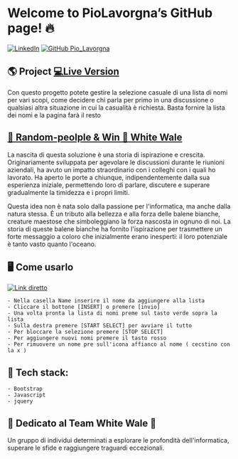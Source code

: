 # Welcome to PioLavorgna’s GitHub page! 🔥

<a href="https://www.linkedin.com/in/piolavorgna/" target="_blank">![LinkedIn](https://img.shields.io/badge/-PioLavorgna-blue?style=flat-square&logo=Linkedin&logoColor=white)</a>
[![GitHub Pio_Lavorgna](https://img.shields.io/github/followers/PioLavorgna?label=follow&style=social)](https://github.com/PioLavorgna)

## 🌎 Project  [💻Live Version](https://random-people-by-pio-lavorgna.netlify.app/)
Con questo progetto potete gestire la selezione casuale di una lista di nomi per vari scopi,
come decidere chi parla per primo in una discussione o qualsiasi altra situazione in cui la casualità è richiesta.
Basta fornire la lista dei nomi e la pagina farà il resto

## [🎲 Random-peolple & Win 🐳 White Wale](https://github.com/PioLavorgna/random-people)

La nascita di questa soluzione è una storia di ispirazione e crescita. 
Originariamente sviluppata per agevolare le discussioni durante le riunioni aziendali, 
ha avuto un impatto straordinario con i colleghi con i quali ho lavorato.
Ha aperto le porte a chiunque, indipendentemente dalla sua esperienza iniziale, permettendo loro di parlare, 
discutere e superare gradualmente la timidezza e i propri limiti.

Questa idea non è nata solo dalla passione per l'informatica, ma anche dalla natura stessa. 
È un tributo alla bellezza e alla forza delle balene bianche, 
creature maestose che simboleggiano la forza nascosta in ognuno di noi. 
La storia di queste balene bianche ha fornito l'ispirazione per trasmettere un forte messaggio 
a coloro che inizialmente erano inesperti: il loro potenziale è tanto vasto quanto l'oceano.

## 🖥️ Come usarlo 
[![Link diretto](https://api.netlify.com/api/v1/badges/f9292e82-1877-4c26-8fb9-03edf860d398/deploy-status)](https://app.netlify.com/sites/random-people-by-pio-lavorgna/deploys)
	
	- Nella casella Name inserire il nome da aggiungere alla lista
	- Cliccare il bottone [INSERT] o premere [invio]
	- Una volta pronta la lista di nomi preme sul tasto verde sopra la lista
	- Sulla destra premere [START SELECT] per avviare il tutto
	- Per bloccare la selezione premere [STOP SELECT]
	- Per aggiungere nuovi nomi premere il tasto rosso
	- Per rimuovere un nome pre sull'icona affianco al nome ( cecstino con la x )

## 🔧 Tech stack:
	
	- Bootstrap
	- Javascript
	- jquery

## 💚 Dedicato al Team White Wale 🐳

Un gruppo di individui determinati a esplorare le profondità dell'informatica, 
superare le sfide e raggiungere traguardi eccezionali. 





